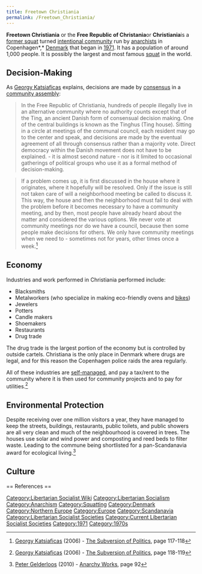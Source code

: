 ```yaml
---
title: Freetown Christiania
permalink: /Freetown_Christiania/
---
```


**Freetown Christiania** or the **Free Republic of Christania**or
**Christiania**is a [former squat](List_of_Squats.md "wikilink") turned
[intentional community](Intentional_Community.md "wikilink") run by
[anarchists](List_of_Libertarian_Socialist_Societies.md "wikilink") in
Copenhagen*,* [Denmark](Denmark.md "wikilink") that began in
[1971](Timeline_of_Libertarian_Socialism_in_Northern_Europe.md "wikilink").
It has a population of around 1,000 people. It is possibly the largest
and most famous [squat](Squatting.md "wikilink") in the world.

## Decision-Making

As [Georgy Katsiaficas](Georgy_Katsiaficas.md "wikilink") explains,
decisions are made by [consensus](consensus.md "wikilink") in a [community
assembly](Democratic_Assembly.md "wikilink"):

> In the Free Republic of Christiania, hundreds of people illegally live
> in an alternative community where no authority counts except that of
> the Ting, an ancient Danish form of consensual decision making. One of
> the central buildings is known as the Tinghus (Ting house). Sitting in
> a circle at meetings of the communal council, each resident may go to
> the center and speak, and decisions are made by the eventual agreement
> of all through consensus rather than a majority vote. Direct democracy
> within the Danish movement does not have to be explained. - it is
> almost second nature - nor is it limited to occasional gatherings of
> political groups who use it as a formal method of decision-making.

> If a problem comes up, it is first discussed in the house where it
> originates, where it hopefully will be resolved. Only if the issue is
> still not taken care of will a neighborhood meeting be called to
> discuss it. This way, the house and then the neighborhood must fail to
> deal with the problem before it becomes necessary to have a community
> meeting, and by then, most people have already heard about the matter
> and considered the various options. We never vote at community
> meetings nor do we have a council, because then some people make
> decisions for others. We only have community meetings when we need
> to - sometimes not for years, other times once a week.[^1]

## Economy

Industries and work performed in Christiania performed include:

- Blacksmiths
- Metalworkers (who specialize in making eco-friendly ovens and
  [bikes](Bicycle.md "wikilink"))
- Jewelers
- Potters
- Candle makers
- Shoemakers
- Restaurants
- Drug trade

The drug trade is the largest portion of the economy but is controlled
by outside cartels. Christiana is the only place in Denmark where drugs
are legal, and for this reason the Copenhagen police raids the area
regularly.

All of these industries are
[self-managed](Workers'_Self-Management.md "wikilink"), and pay a tax/rent
to the community where it is then used for community projects and to pay
for utilities.[^2]

## Environmental Protection

Despite receiving over one million visitors a year, they have managed to
keep the streets, buildings, restaurants, public toilets, and public
showers are all very clean and much of the neighbourhood is covered in
trees. The houses use solar and wind power and composting and reed beds
to filter waste. Leading to the commune being shortlisted for a
pan-Scandanavia award for ecological living.[^3]

## Culture


== References ==

<references />

[Category:Libertarian Socialist
Wiki](Category:Libertarian_Socialist_Wiki.md "wikilink")
[Category:Libertarian
Socialism](Category:Libertarian_Socialism.md "wikilink")
[Category:Anarchism](Category:Anarchism.md "wikilink")
[Category:Squatting](Category:Squatting.md "wikilink")
[Category:Denmark](Category:Denmark.md "wikilink") [Category:Northern
Europe](Category:Northern_Europe.md "wikilink")
[Category:Europe](Category:Europe.md "wikilink")
[Category:Scandanavia](Category:Scandanavia.md "wikilink")
[Category:Libertarian Socialist
Societies](Category:Libertarian_Socialist_Societies.md "wikilink")
[Category:Current Libertarian Socialist
Societies](Category:Current_Libertarian_Socialist_Societies.md "wikilink")
[Category:1971](Category:1971.md "wikilink")
[Category:1970s](Category:1970s.md "wikilink")

[^1]: [Georgy Katsiaficas](Georgy_Katsiaficas.md "wikilink") (2006) - [The
    Subversion of Politics](The_Subversion_of_Politics.md "wikilink"), page
    117-118

[^2]: [Georgy Katsiaficas](Georgy_Katsiaficas.md "wikilink") (2006) - [The
    Subversion of Politics](The_Subversion_of_Politics.md "wikilink"), page
    118-119

[^3]: [Peter Gelderloos](Peter_Gelderloos.md "wikilink") (2010) - [Anarchy
    Works](Anarchy_Works.md "wikilink"), page 92
